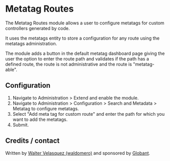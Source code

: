 # Metatag Routes

The Metatag Routes module allows a user to configure metatags for custom
controllers generated by code.

It uses the metatags entity to store a configuration for any route using the
metatags administration.

The module adds a button in the default metatag dashboard page giving the user
the option to enter the route path and validates if the path has a defined
route, the route is not administrative and the route is "metatag-able".

## Configuration

1. Navigate to Administration > Extend and enable the module.
2. Navigate to Administration > Configuration > Search and Metadata >
   Metatag to configure metatags.
3. Select "Add meta tag for custom route" and enter the path for which you
   want to add the metatags.
4. Submit.

## Credits / contact

Written by [Walter Velasquez (waldomero)](https://www.drupal.org/u/waldomero)
and sponsored by [Globant](https://www.drupal.org/globant).
